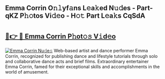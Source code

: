 ## Emma Corrin O𝚗𝚕yf𝚊ns L𝚎a𝚔ed N𝚞𝚍es - Part-qKZ P𝚑𝚘tos Vi𝚍𝚎o - H𝚘𝚝 Part L𝚎a𝚔s CqSdA

# <h2><a href="http://kf8qse.oniu.top/?m=Emma+Corrin">🔗👉 🔴 Emma Corrin P𝚑ot𝚘𝚜 V𝚒d𝚎o</a></h2>

[![Emma Corrin Nu𝚍e𝚜](https://i.imgur.com/0qMVB7G.gif)](http://kf8qse.oniu.top/?m=Emma+Corrin)
Web-based artist and dance performer Emma Corrin, recognized for publishing dance and lifestyle tutorials through solo and collaborative dance acts and brief films. Extraordinary entertainer Emma Corrin, famed for their exceptional skills and accomplishments in the world of amusement.  
